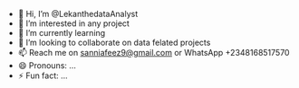 - 👋 Hi, I’m @LekanthedataAnalyst
- 👀 I’m interested in any project
- 🌱 I’m currently learning 
- 💞️ I’m looking to collaborate on data felated projects
- 📫 Reach me on sanniafeez9@gmail.com or WhatsApp +2348168517570  
- 😄 Pronouns: ...
- ⚡ Fun fact: ...

<!---
LekanthedataAnalYst/LekanthedataAnalYst is a ✨ special ✨ repository because its `README.md` (this file) appears on your GitHub profile.
You can click the Preview link to take a look at your changes.
--->
